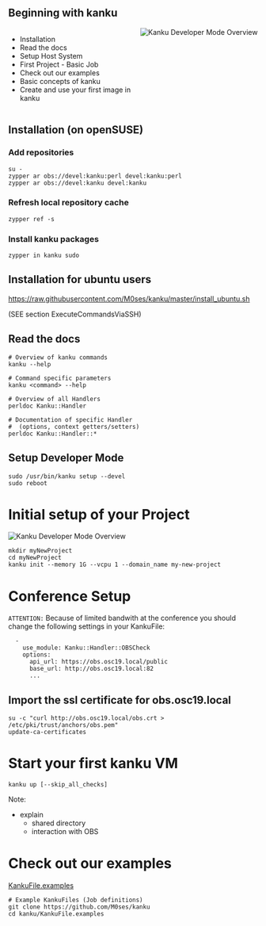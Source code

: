 <!-- .slide: data-state="normal" id="kanku-beginning" data-menu-title="Beginning with kanku" -->
## Beginning with kanku

<div
  style="display:flex;"
>
<div
  style="display:table-cell;vertical-align:top;width: 50%;"
>
  <ul>
    <li>Installation</li>
    <li>Read the docs</li>
    <li>Setup Host System</li>
    <li>First Project - Basic Job</li>
    <li>Check out our examples</li>
    <li>Basic concepts of kanku</li>
    <li>Create and use your first image in kanku</li>
  </ul>
</div>
<div
  style="display:table-cell;vertical-align:top;width: 50%;text-align: right;"
>
<img 
  alt="Kanku Developer Mode Overview" 
  src="images/kanku-logo/kanku-tech-dev-mode.png"
/>
</div>
</div>


<!-- .slide: data-state="normal" id="kanku-installation" data-menu-title="Kanku Installation" -->
## Installation (on openSUSE)

### Add repositories

```none
su -
zypper ar obs://devel:kanku:perl devel:kanku:perl
zypper ar obs://devel:kanku devel:kanku
```

### Refresh local repository cache

```none
zypper ref -s
```

### Install kanku packages

```none
zypper in kanku sudo

```


<!-- .slide: data-state="normal" id="kanku-installation-ubuntu" data-menu-title="Kanku Installation on Ubuntu" -->
## Installation for ubuntu users

https://raw.githubusercontent.com/M0ses/kanku/master/install_ubuntu.sh

(SEE section ExecuteCommandsViaSSH)



<!-- .slide: data-state="normal" id="kanku-docs" data-menu-title="Kanku Documentation" -->
## Read the docs

```
# Overview of kanku commands
kanku --help
```
```
# Command specific parameters 
kanku <command> --help 
```
```
# Overview of all Handlers
perldoc Kanku::Handler
```
```
# Documentation of specific Handler 
#  (options, context getters/setters)
perldoc Kanku::Handler::*
```


<!-- .slide: data-state="normal" id="kanku-setup-devel" data-menu-title="Kanku Setup (Developer Mode)" -->
## Setup Developer Mode

```none
sudo /usr/bin/kanku setup --devel
sudo reboot
```


<!-- .slide: data-state="normal" id="kanku-init" data-menu-title="Kanku Initialize Project" -->
# Initial setup of your Project

<img 
  alt="Kanku Developer Mode Overview" 
  src="images/developer-mode.svg"
/>

```none
mkdir myNewProject
cd myNewProject
kanku init --memory 1G --vcpu 1 --domain_name my-new-project
```


<!-- .slide: data-state="normal" id="kanku-init" data-menu-title="Kanku Initialize Project" -->
# Conference Setup

`ATTENTION:` Because of limited bandwith at the conference you should change the following settings in your KankuFile:

```
  -
    use_module: Kanku::Handler::OBSCheck
    options:
      api_url: https://obs.osc19.local/public
      base_url: http://obs.osc19.local:82
      ...
```

## Import the ssl certificate for obs.osc19.local
```
su -c "curl http://obs.osc19.local/obs.crt > /etc/pki/trust/anchors/obs.pem"
update-ca-certificates
```


<!-- .slide: data-state="normal" id="kanku-init" data-menu-title="Kanku Initialize Project" -->

# Start your first kanku VM

```
kanku up [--skip_all_checks]
```

Note:
* explain 
  * shared directory
  * interaction with OBS


<!-- .slide: data-state="normal" id="kanku-examples" data-menu-title="Kanku Example Job Files" -->
# Check out our examples

[KankuFile.examples](https://github.com/M0ses/kanku/tree/master/KankuFile.examples)

```
# Example KankuFiles (Job definitions)
git clone https://github.com/M0ses/kanku
cd kanku/KankuFile.examples
```
